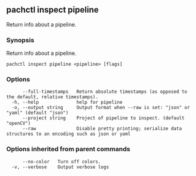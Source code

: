 ## pachctl inspect pipeline

Return info about a pipeline.

### Synopsis

Return info about a pipeline.

```
pachctl inspect pipeline <pipeline> [flags]
```

### Options

```
      --full-timestamps   Return absolute timestamps (as opposed to the default, relative timestamps).
  -h, --help              help for pipeline
  -o, --output string     Output format when --raw is set: "json" or "yaml" (default "json")
      --project string    Project of pipeline to inspect. (default "openCV")
      --raw               Disable pretty printing; serialize data structures to an encoding such as json or yaml
```

### Options inherited from parent commands

```
      --no-color   Turn off colors.
  -v, --verbose    Output verbose logs
```

